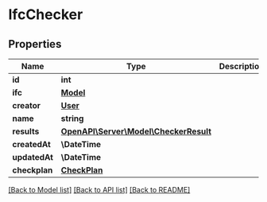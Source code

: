 # IfcChecker

## Properties
Name | Type | Description | Notes
------------ | ------------- | ------------- | -------------
**id** | **int** |  | [readonly] 
**ifc** | [**Model**](Model.md) |  | [readonly] 
**creator** | [**User**](User.md) |  | [readonly] 
**name** | **string** |  | [optional] 
**results** | [**OpenAPI\Server\Model\CheckerResult**](CheckerResult.md) |  | [readonly] 
**createdAt** | **\DateTime** |  | [readonly] 
**updatedAt** | **\DateTime** |  | [readonly] 
**checkplan** | [**CheckPlan**](CheckPlan.md) |  | [readonly] 

[[Back to Model list]](../README.md#documentation-for-models) [[Back to API list]](../README.md#documentation-for-api-endpoints) [[Back to README]](../README.md)



